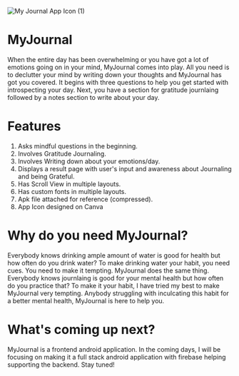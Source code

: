 ![My Journal App Icon (1)](https://github.com/sakxshi/My-Journal/assets/111812378/649cfb6f-f159-4d72-9453-a936e051bf1e)

# MyJournal

When the entire day has been overwhelming or you have got a lot of emotions going on in your mind, MyJournal comes into play. All you need is to declutter your mind by writing down your thoughts and MyJournal has got you covered. It begins with three questions to help you get started with introspecting your day. Next, you have a section for gratitude journlaing followed by a notes section to write about your day. 

# Features

1. Asks mindful questions in the beginning.
2. Involves Gratitude Journaling.
3. Involves Writing down about your emotions/day.
4. Displays a result page with user's input and awareness about Journaling and being Grateful.
5. Has Scroll View in multiple layouts.
6. Has custom fonts in multiple layouts.
7. Apk file attached for reference (compressed).
8. App Icon designed on Canva

# Why do you need MyJournal?

Everybody knows drinking ample amount of water is good for health but how often do you drink water? To make drinking water your habit, you need cues. You need to make it tempting. MyJournal does the same thing. Everybody knows journlaing is good for your mental health but how often do you practice that? To make it your habit, I have tried my best to make MyJournal very tempting. Anybody
struggling with inculcating this habit for a better mental health, MyJournal is here to help you. 

# What's coming up next?

MyJournal is a frontend android application. In the coming days, I will be focusing on making it a full stack android application with firebase helping supporting the backend. Stay tuned! 



